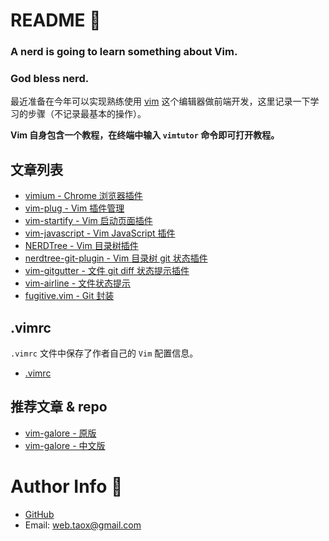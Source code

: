 # README 📑

### **A nerd is going to learn something about Vim.**

### **God bless nerd.**

最近准备在今年可以实现熟练使用 [vim](https://www.vim.org) 这个编辑器做前端开发，这里记录一下学习的步骤（不记录最基本的操作）。

**Vim 自身包含一个教程，在终端中输入 `vimtutor` 命令即可打开教程。**

## 文章列表

* [vimium - Chrome 浏览器插件](./documents/vimium.md)
* [vim-plug - Vim 插件管理](./documents/vim-plug.md)
* [vim-startify - Vim 启动页面插件](./documents/vim-startify.md)
* [vim-javascript - Vim JavaScript 插件](./documents/vim-javascript.md)
* [NERDTree - Vim 目录树插件](./documents/nerdtree.md)
* [nerdtree-git-plugin - Vim 目录树 git 状态插件](./documents/nerdtree-git-plugin.md)
* [vim-gitgutter - 文件 git diff 状态提示插件](./documents/vim-gitgutter.md)
* [vim-airline - 文件状态提示](./documents/vim-airline.md)
* [fugitive.vim - Git 封装](./documents/fugitive.vim.md)

## .vimrc

`.vimrc` 文件中保存了作者自己的 `Vim` 配置信息。

* [.vimrc](./.vimrc)


## 推荐文章 & repo

* [vim-galore - 原版](https://github.com/mhinz/vim-galore)
* [vim-galore - 中文版](https://github.com/wsdjeg/vim-galore-zh_cn)

# Author Info 🦉

* [GitHub](https://github.com/Tao-Quixote)
* Email: <web.taox@gmail.com>

